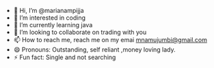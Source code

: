 - 👋 Hi, I’m @marianampijja
- 👀 I’m interested in coding
- 🌱 I’m currently learning java
- 💞️ I’m looking to collaborate on trading with you
- 📫 How to reach me, reach me on my emai mnamujumbi@gmail.com
- 😄 Pronouns: Outstanding, self reliant ,money loving lady.
- ⚡ Fun fact: Single and not searching

<!---
marianampijja/marianampijja is a ✨ special ✨ repository because its `README.md` (this file) appears on your GitHub profile.
You can click the Preview link to take a look at your changes.
--->
